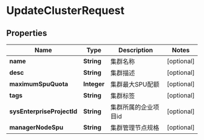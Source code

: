
# UpdateClusterRequest

## Properties
Name | Type | Description | Notes
------------ | ------------- | ------------- | -------------
**name** | **String** | 集群名称 |  [optional]
**desc** | **String** | 集群描述 |  [optional]
**maximumSpuQuota** | **Integer** | 集群最大SPU配额 |  [optional]
**tags** | **String** | 集群标签 |  [optional]
**sysEnterpriseProjectId** | **String** | 集群所属的企业项目id |  [optional]
**managerNodeSpu** | **String** | 集群管理节点规格 |  [optional]



